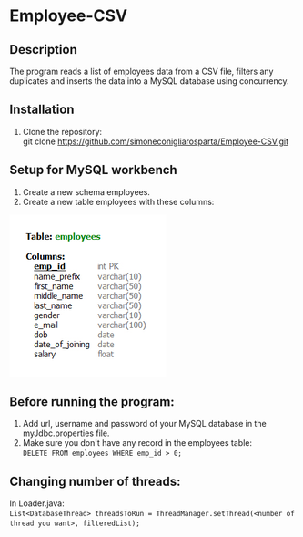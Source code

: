 # Employee-CSV
## Description
The program reads a list of employees data from a CSV file, filters any duplicates and inserts the data into a MySQL database using concurrency.

## Installation
1. Clone the repository:  
git clone https://github.com/simoneconigliarosparta/Employee-CSV.git

## Setup for MySQL workbench
1. Create a new schema employees.  
2. Create a new table employees with these columns:
<img src="https://github.com/simoneconigliarosparta/Employee-CSV/blob/main/employee_table.jpg">

## Before running the program:
1. Add url, username and password of your MySQL database in the myJdbc.properties file.
2. Make sure you don't have any record in the employees table:  
`DELETE FROM employees WHERE emp_id > 0;`

## Changing number of threads:
In Loader.java:  
`List<DatabaseThread> threadsToRun = ThreadManager.setThread(<number of thread you want>, filteredList);`
